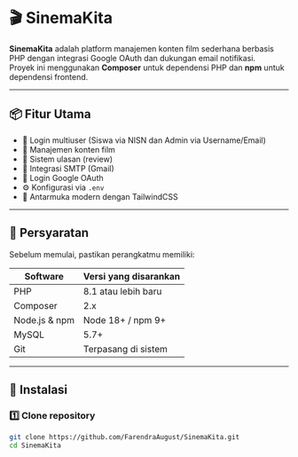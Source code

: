 # 🎬 SinemaKita

**SinemaKita** adalah platform manajemen konten film sederhana berbasis PHP dengan integrasi Google OAuth dan dukungan email notifikasi.  
Proyek ini menggunakan **Composer** untuk dependensi PHP dan **npm** untuk dependensi frontend.

---

## 📦 Fitur Utama

- 🔐 Login multiuser (Siswa via NISN dan Admin via Username/Email)
- 🎥 Manajemen konten film
- 💬 Sistem ulasan (review)
- 📧 Integrasi SMTP (Gmail)
- 🔑 Login Google OAuth
- ⚙️ Konfigurasi via `.env`
- 💅 Antarmuka modern dengan TailwindCSS

---

## 🧩 Persyaratan

Sebelum memulai, pastikan perangkatmu memiliki:

| Software | Versi yang disarankan |
|-----------|----------------------|
| PHP | 8.1 atau lebih baru |
| Composer | 2.x |
| Node.js & npm | Node 18+ / npm 9+ |
| MySQL | 5.7+ |
| Git | Terpasang di sistem |

---

## 🚀 Instalasi

### 1️⃣ Clone repository

```bash
git clone https://github.com/FarendraAugust/SinemaKita.git
cd SinemaKita
